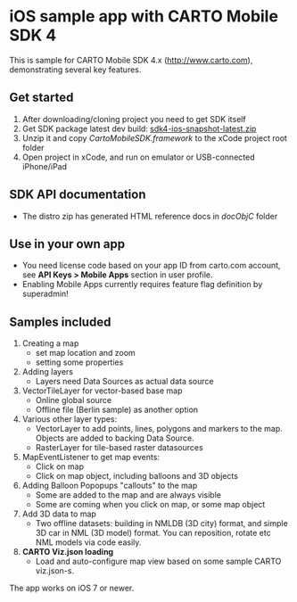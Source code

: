 iOS sample app with CARTO Mobile SDK 4
======================================

This is sample for CARTO Mobile SDK 4.x (http://www.carto.com), demonstrating several key features.

## Get started
  1. After downloading/cloning project you need to get SDK itself
  1. Get SDK package latest dev build: [sdk4-ios-snapshot-latest.zip](https://nutifront.s3.amazonaws.com/sdk_snapshots/sdk4-ios-snapshot-latest.zip)
  1. Unzip it and copy *CartoMobileSDK.framework*  to the xCode project root folder
  1. Open project in xCode, and run on emulator or USB-connected iPhone/iPad

## SDK API documentation
  * The distro zip has generated HTML reference docs in *docObjC* folder

## Use in your own app
  * You need license code based on your app ID from carto.com account, see **API Keys > Mobile Apps** section in user profile. 
  * Enabling Mobile Apps currently requires feature flag definition by superadmin!


## Samples included
1. Creating a map
   - set map location and zoom
   - setting some properties
2. Adding layers
   - Layers need Data Sources as actual data source
3. VectorTileLayer for vector-based base map
   - Online global source 
   - Offline file (Berlin sample) as another option
4. Various other layer types:
   - VectorLayer to add points, lines, polygons and markers to the map. Objects are added to backing Data Source.
   - RasterLayer for tile-based raster datasources
5. MapEventListener to get map events:
   - Click on map
   - Click on map object, including balloons and 3D objects
6. Adding Balloon Popopups "callouts" to the map
   - Some are added to the map and are always visible
   - Some are coming when you click on map, or some map object
7. Add 3D data to map
   - Two offline datasets: building in NMLDB (3D city) format, and simple 3D car in NML (3D model) format. You can reposition, rotate etc NML models via code easily.
8. **CARTO Viz.json loading**
   - Load and auto-configure map view based on some sample CARTO viz.json-s.

The app works on iOS 7 or newer.
